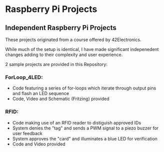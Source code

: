 # Raspberry Pi Projects
## Independent Raspberry Pi Projects

These projects originated from a course offered by 42Electronics.

While much of the setup is identical, I have made significant indepenedent changes adding to their complexity and user experience.

2 sample projects are provided in this Repository:

### ForLoop_4LED: 
- Code featuring a series of for-loops which iterate through output pins and flash an LED sequence
- Code, Video and Schematic (Fritzing) provided

### RFID:
- Code making use of an RFID reader to distiguish approved IDs
- System denies the "tag" and sends a PWM signal to a piezo buzzer for user feedback
- System approves the "card" and illuminates a blue LED for verification
- Code and Video provided
